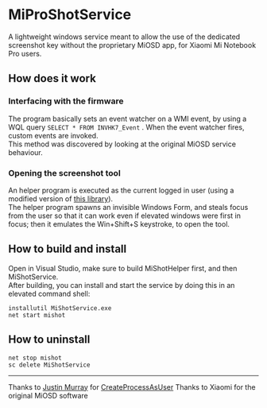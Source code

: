 # MiProShotService

A lightweight windows service meant to allow the use of the dedicated screenshot key without the proprietary MiOSD app, for Xiaomi Mi Notebook Pro users.

## How does it work

### Interfacing with the firmware

The program basically sets an event watcher on a WMI event, by using a WQL query `SELECT * FROM INVHK7_Event` .
When the event watcher fires, custom events are invoked. <br>
This method was discovered by looking at the original MiOSD service behaviour.

### Opening the screenshot tool

An helper program is executed as the current logged in user (using a modified version of [this library](https://github.com/murrayju/CreateProcessAsUser)). <br>
The helper program spawns an invisible Windows Form, and steals focus from the user so that it can work even if elevated windows were first in focus; then it emulates the Win+Shift+S keystroke, to open the tool.

## How to build and install

Open in Visual Studio, make sure to build MiShotHelper first, and then MiShotService. <br>
After building, you can install and start the service by doing this in an elevated command shell:

```
installutil MiShotService.exe
net start mishot
```

## How to uninstall

```
net stop mishot
sc delete MiShotService
```

<hr>

Thanks to [Justin Murray](https://github.com/murrayju) for [CreateProcessAsUser](https://github.com/murrayju/CreateProcessAsUser)
Thanks to Xiaomi for the original MiOSD software
